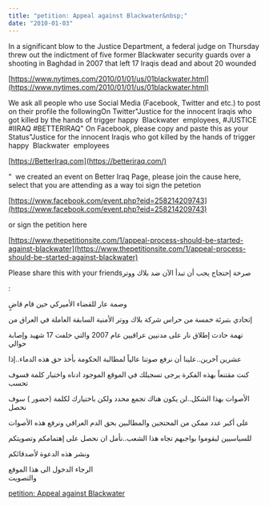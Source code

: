 ```yaml
---
title: "petition: Appeal against Blackwater&nbsp;"
date: "2010-01-03"
---
```


In a significant blow to the Justice Department, a federal judge on Thursday threw out the indictment of five former Blackwater security guards over a shooting in Baghdad in 2007 that left 17 Iraqis dead and about 20 wounded  

[https://www.nytimes.com/2010/01/01/us/01blackwater.html](https://www.nytimes.com/2010/01/01/us/01blackwater.html)

We ask all people who use Social Media (Facebook, Twitter and etc.) to post on their profile the followingOn Twitter"Justice for the innocent Iraqis who got killed by the hands of trigger happy  Blackwater  employees, #JUSTICE #IIRAQ #BETTERIRAQ" On Facebook, please copy and paste this as your Status"Justice for the innocent Iraqis who got killed by the hands of trigger happy  Blackwater  employees

[https://BetterIraq.com](https://betteriraq.com/)

“  we created an event on Better Iraq Page, please join the cause here, select that you are attending as a way toi sign the petetion

[https://www.facebook.com/event.php?eid=258214209743](https://www.facebook.com/event.php?eid=258214209743)

or sign the petition here

[https://www.thepetitionsite.com/1/appeal-process-should-be-started-against-blackwater](https://www.thepetitionsite.com/1/appeal-process-should-be-started-against-blackwater)

Please share this with your friendsصرخة إحتجاج يجب أن تبدأ الآن ضد بلاك ووتر

:

وصمة عار للقضاء الأميركي حين قام قاضٍ

إتحادي بتبرئة خمسة من حراس شركة بلاك ووتر الأمنية السابقة العاملة في العراق من

تهمة حادث إطلاق نار على مدنيين عراقيين عام 2007 والتي خلفت 17 شهيد وإصابة حوالي

عشرين آخرين..علينا أن نرفع صوتنا عالياً لمطالبة الحكومة بأخذ حق هذه الدماء..إذا

كنت مقتنعاً بهذه الفكرة يرجى تسجيلك في الموقع الموجود ادناه واختيار كلمة فسوف تحسب

الأصوات بهذا الشكل..لن يكون هناك تجمع محدد ولكن باختيارك لكلمة (حضور ) سوف نحصل

على أكبر عدد ممكن من المحتجين والمطالبين بحق الدم العراقي ونرفع هذه الأصوات

للسياسيين ليقوموا بواجبهم تجاه هذا الشعب..نأمل ان نحصل على إهتمامكم وتصويتكم

ونشر هذه الدعوة لأصدقائكم

الرجاء الدخول الى هذا الموقع  
والتصويت

  
[petition: Appeal against Blackwater](https://www.thepetitionsite.com/1/appeal-process-should-be-started-against-blackwater/)
